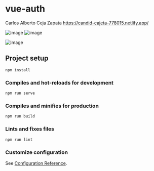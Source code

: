 # vue-auth
Carlos Alberto Ceja Zapata
https://candid-cajeta-778015.netlify.app/

![image](https://user-images.githubusercontent.com/73798412/196590260-50ca1767-2698-466d-a579-3dc2ff4c1cc2.png)
![image](https://user-images.githubusercontent.com/73798412/196590321-5e394c24-b7ec-40c0-a744-2a5001416b66.png)

![image](https://user-images.githubusercontent.com/73798412/196590292-d321622e-3b7f-4490-a776-ae2d5feda7fc.png)



## Project setup
```
npm install
```

### Compiles and hot-reloads for development
```
npm run serve
```

### Compiles and minifies for production
```
npm run build
```

### Lints and fixes files
```
npm run lint
```

### Customize configuration
See [Configuration Reference](https://cli.vuejs.org/config/).
